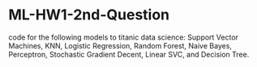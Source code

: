 # ML-HW1-2nd-Question
code for the following models to titanic data science: Support Vector Machines, KNN, Logistic Regression, Random Forest, Naive Bayes, Perceptron, Stochastic Gradient Decent, Linear SVC, and Decision Tree.
